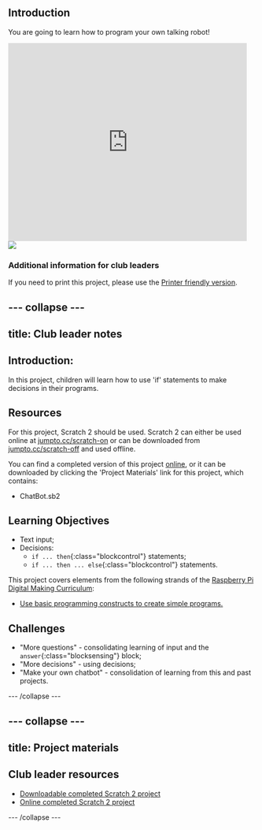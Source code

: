 ## Introduction

You are going to learn how to program your own talking robot!

<div class="scratch-preview">
  <iframe allowtransparency="true" width="485" height="402" src="https://scratch.mit.edu/projects/embed/26762091/?autostart=false" frameborder="0"></iframe>
  <img src="images/chatbot-final.png">
</div>

### Additional information for club leaders

If you need to print this project, please use the [Printer friendly version](https://projects.raspberry-pi.org/en/projects/chatbot/print).


--- collapse ---
---
title: Club leader notes
---


## Introduction:
In this project, children will learn how to use 'if' statements to make decisions in their programs.

## Resources
For this project, Scratch 2 should be used. Scratch 2 can either be used online at [jumpto.cc/scratch-on](http://jumpto.cc/scratch-on) or can be downloaded from [jumpto.cc/scratch-off](http://jumpto.cc/scratch-off) and used offline.

You can find a completed version of this project <a href="http://scratch.mit.edu/projects/26762091/#editor">online</a>, or it can be downloaded by clicking the 'Project Materials' link for this project, which contains:

+ ChatBot.sb2

## Learning Objectives
+ Text input;
+ Decisions:
	+ `if ... then`{:class="blockcontrol"} statements;
	+ `if ... then ... else`{:class="blockcontrol"} statements.

This project covers elements from the following strands of the [Raspberry Pi Digital Making Curriculum](http://rpf.io/curriculum):

+ [Use basic programming constructs to create simple programs.](https://www.raspberrypi.org/curriculum/programming/creator)

## Challenges
+ "More questions" - consolidating learning of input and the `answer`{:class="blocksensing"} block;
+ "More decisions" - using decisions;
+ "Make your own chatbot" - consolidation of learning from this and past projects.

--- /collapse ---


--- collapse ---
---
title: Project materials
---


## Club leader resources
* [Downloadable completed Scratch 2 project](resources/ChatBot.sb2)
* [Online completed Scratch 2 project](http://scratch.mit.edu/projects/26762091/#editor)

--- /collapse ---